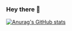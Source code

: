 ### Hey there 👋

[![Anurag's GitHub stats](https://github-readme-stats.vercel.app/api?username=nacim84)](https://github.com/anuraghazra/github-readme-stats)
